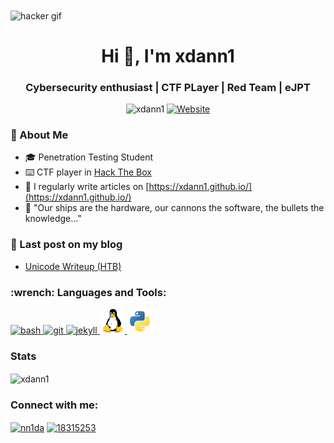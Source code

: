 <img align="center" src="https://github.com/xdann1/xDaNN1/blob/main/media/hacker.gif" alt="hacker gif" height="506" width="900" />

<h1 align="center">Hi 👋, I'm xdann1</h1>
<h3 align="center">Cybersecurity enthusiast | CTF PLayer | Red Team | eJPT</h3>

<p align="center"> <img src="https://komarev.com/ghpvc/?username=xdann1&label=Profile%20views&color=0e75b6&style=flat" alt="xdann1" />
<a href="https://xdann1.github.io" target="_blank"><img alt="Website" src="https://img.shields.io/badge/Website-xdann1.github.io-blue?style=flat&logo=google-chrome"></a>

### :bust_in_silhouette: About Me
  
- :mortar_board: Penetration Testing Student
- :keyboard: CTF player in [Hack The Box](https://app.hackthebox.com/profile/535069)
- :pencil: I regularly write articles on [https://xdann1.github.io/](https://xdann1.github.io/)
- :scroll: "Our ships are the hardware, our cannons the software, the bullets the knowledge..." 
  
### :closed_book:  Last post on my blog
<!-- BLOG-POST-LIST:START -->
- [Unicode Writeup &lpar;HTB&rpar;](https://xdann1.github.io/posts/writeup-unicode/)
<!-- BLOG-POST-LIST:END -->

<h3 align="left">:wrench: Languages and Tools:</h3>
<p align="left"> <a href="https://www.gnu.org/software/bash/" target="_blank" rel="noreferrer"> <img src="https://www.vectorlogo.zone/logos/gnu_bash/gnu_bash-icon.svg" alt="bash" width="40" height="40"/> </a> <a href="https://git-scm.com/" target="_blank" rel="noreferrer"> <img src="https://www.vectorlogo.zone/logos/git-scm/git-scm-icon.svg" alt="git" width="40" height="40"/> </a> <a href="https://jekyllrb.com/" target="_blank" rel="noreferrer"> <img src="https://www.vectorlogo.zone/logos/jekyllrb/jekyllrb-icon.svg" alt="jekyll" width="40" height="40"/> </a> <a href="https://www.linux.org/" target="_blank" rel="noreferrer"> <img src="https://raw.githubusercontent.com/devicons/devicon/master/icons/linux/linux-original.svg" alt="linux" width="40" height="40"/> </a> <a href="https://www.python.org" target="_blank" rel="noreferrer"> <img src="https://raw.githubusercontent.com/devicons/devicon/master/icons/python/python-original.svg" alt="python" width="40" height="40"/> </a> </p>

### Stats
<p><img align="center" src="https://github-readme-stats.vercel.app/api/top-langs?username=xdann1&show_icons=true&theme=dark&locale=en&layout=compact" alt="xdann1" /></p>

<h3 align="left">Connect with me:</h3>
<p align="left">
<a href="https://twitter.com/nn1da" target="blank"><img align="center" src="https://raw.githubusercontent.com/rahuldkjain/github-profile-readme-generator/master/src/images/icons/Social/twitter.svg" alt="nn1da" height="30" width="40" /></a>
<a href="https://stackoverflow.com/users/18315253" target="blank"><img align="center" src="https://raw.githubusercontent.com/rahuldkjain/github-profile-readme-generator/master/src/images/icons/Social/stack-overflow.svg" alt="18315253" height="30" width="40" /></a>
</p>
